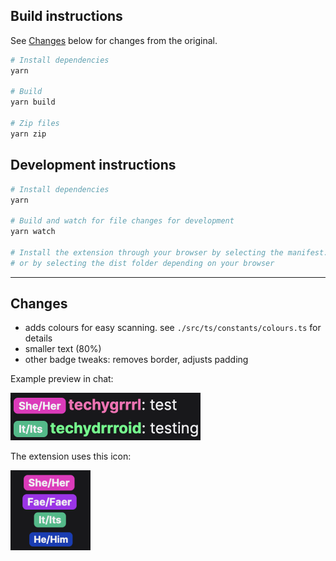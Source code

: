 ## Build instructions

See [Changes](#changes) below for changes from the original.

``` bash
# Install dependencies
yarn

# Build
yarn build

# Zip files
yarn zip
```

## Development instructions
``` bash
# Install dependencies
yarn

# Build and watch for file changes for development
yarn watch

# Install the extension through your browser by selecting the manifest.json file 
# or by selecting the dist folder depending on your browser
```

---

## Changes

- adds colours for easy scanning. see `./src/ts/constants/colours.ts` for details
- smaller text (80%)
- other badge tweaks: removes border, adjusts padding

Example preview in chat:

![](screenshots/pronouns-alejo-preview.png)

The extension uses this icon:

![](src/public/icons/pronouns-alejo-icon128.png)